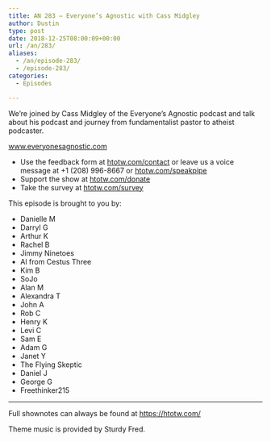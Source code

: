```yaml
---
title: AN 283 – Everyone’s Agnostic with Cass Midgley
author: Dustin
type: post
date: 2018-12-25T08:00:09+00:00
url: /an/283/
aliases:
  - /an/episode-283/
  - /episode-283/
categories:
  - Episodes

---
```

<div id="buzzsprout-player-10552826"></div><script src="https://www.buzzsprout.com/1983601/10552826-episode-283-everyone-s-agnostic-with-cass-midgley.js?container_id=buzzsprout-player-10552826&player=small" type="text/javascript" charset="utf-8"></script>

We&#8217;re joined by Cass Midgley of the Everyone&#8217;s Agnostic podcast and talk about his podcast and journey from fundamentalist pastor to atheist podcaster.

<!--more-->

<a href="http://www.everyonesagnostic.com" target="_blank" rel="noopener">www.everyonesagnostic.com</a>

  * Use the feedback form at [htotw.com/contact](https://htotw.com/contact) or leave us a voice message at +1 (208) 996-8667 or <a href="https://htotw.com/speakpipe" target="_blank" rel="noopener">htotw.com/speakpipe</a>
  * Support the show at <a href="https://htotw.com/donate" target="_blank" rel="noopener">htotw.com/donate</a>
  * Take the survey at <a href="https://htotw.com/survey" target="_blank" rel="noopener">htotw.com/survey</a>

This episode is brought to you by:

  * Danielle M
  * Darryl G
  * Arthur K
  * Rachel B
  * Jimmy Ninetoes
  * Al from Cestus Three
  * Kim B
  * SoJo
  * Alan M
  * Alexandra T
  * John A
  * Rob C
  * Henry K
  * Levi C
  * Sam E
  * Adam G
  * Janet Y
  * The Flying Skeptic
  * Daniel J
  * George G
  * Freethinker215

<hr class="wp-block-separator" />

Full shownotes can always be found at <https://htotw.com/>  

Theme music is provided by Sturdy Fred. 